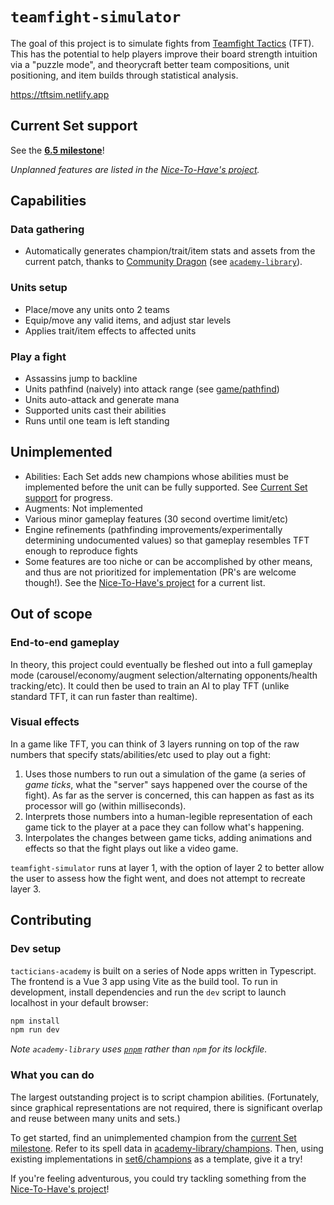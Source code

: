 # `teamfight-simulator`

The goal of this project is to simulate fights from [Teamfight Tactics](https://teamfighttactics.leagueoflegends.com/en-us/) (TFT). This has the potential to help players improve their board strength intuition via a "puzzle mode", and theorycraft better team compositions, unit positioning, and item builds through statistical analysis.

https://tftsim.netlify.app

## Current Set support

See the **[6.5 milestone](https://github.com/tacticians-academy/teamfight-simulator/milestone/1)**!

_Unplanned features are listed in the [Nice-To-Have's project](https://github.com/orgs/tacticians-academy/projects/2)._

## Capabilities

### Data gathering
- Automatically generates champion/trait/item stats and assets from the current patch, thanks to [Community Dragon](https://communitydragon.org) (see [`academy-library`](https://github.com/tacticians-academy/academy-library)).

### Units setup
- Place/move any units onto 2 teams
- Equip/move any valid items, and adjust star levels
- Applies trait/item effects to affected units

### Play a fight
- Assassins jump to backline
- Units pathfind (naively) into attack range (see [game/pathfind](src/game/pathfind.ts?ts=2))
- Units auto-attack and generate mana
- Supported units cast their abilities
- Runs until one team is left standing

## Unimplemented

- Abilities: Each Set adds new champions whose abilities must be implemented before the unit can be fully supported. See [Current Set support](#current-set-support) for progress.
- Augments: Not implemented
- Various minor gameplay features (30 second overtime limit/etc)
- Engine refinements (pathfinding improvements/experimentally determining undocumented values) so that gameplay resembles TFT enough to reproduce fights
- Some features are too niche or can be accomplished by other means, and thus are not prioritized for implementation (PR's are welcome though!). See the [Nice-To-Have's project](https://github.com/orgs/tacticians-academy/projects/2) for a current list.

## Out of scope

### End-to-end gameplay
In theory, this project could eventually be fleshed out into a full gameplay mode (carousel/economy/augment selection/alternating opponents/health tracking/etc). It could then be used to train an AI to play TFT (unlike standard TFT, it can run faster than realtime).

### Visual effects
In a game like TFT, you can think of 3 layers running on top of the raw numbers that specify stats/abilities/etc used to play out a fight:
1. Uses those numbers to run out a simulation of the game (a series of _game ticks_, what the "server" says happened over the course of the fight). As far as the server is concerned, this can happen as fast as its processor will go (within milliseconds).
2. Interprets those numbers into a human-legible representation of each game tick to the player at a pace they can follow what's happening.
3. Interpolates the changes between game ticks, adding animations and effects so that the fight plays out like a video game.

`teamfight-simulator` runs at layer 1, with the option of layer 2 to better allow the user to assess how the fight went, and does not attempt to recreate layer 3.

## Contributing

### Dev setup

`tacticians-academy` is built on a series of Node apps written in Typescript. The frontend is a Vue 3 app using Vite as the build tool. To run in development, install dependencies and run the `dev` script to launch localhost in your default browser:

```sh
npm install
npm run dev
```

_Note `academy-library` uses [`pnpm`](https://pnpm.io) rather than `npm` for its lockfile._

### What you can do

The largest outstanding project is to script champion abilities. (Fortunately, since graphical representations are not required, there is significant overlap and reuse between many units and sets.)

To get started, find an unimplemented champion from the [current Set milestone](#current-set-support). Refer to its spell data in [academy-library/champions](https://github.com/tacticians-academy/academy-library/blob/main/dist/set6/champions.ts?ts=2). Then, using existing implementations in [set6/champions](src/data/set6/champions.ts?ts=2) as a template, give it a try!

If you're feeling adventurous, you could try tackling something from the [Nice-To-Have's project](https://github.com/orgs/tacticians-academy/projects/2)!
